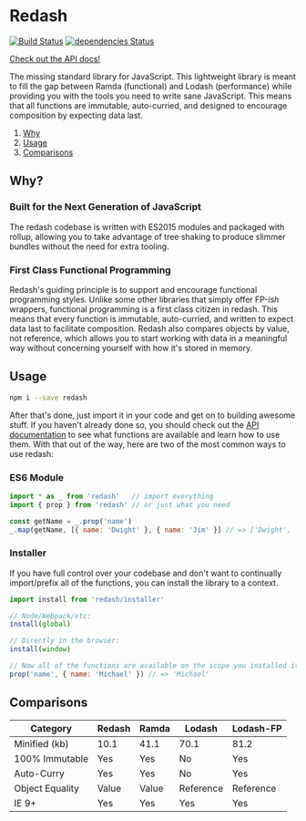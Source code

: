 # Redash
[![Build Status](https://travis-ci.org/davezuko/redash.svg?branch=master)](https://travis-ci.org/davezuko/redash)
[![dependencies Status](https://david-dm.org/davezuko/redash/status.svg)](https://david-dm.org/davezuko/redash)

[Check out the API docs!](https://redash.zuko.me)

The missing standard library for JavaScript. This lightweight library is meant to fill the gap between Ramda (functional) and Lodash (performance) while providing you with the tools you need to write sane JavaScript. This means that all functions are immutable, auto-curried, and designed to encourage composition by expecting data last.

1. [Why](#Why?)
1. [Usage](#Usage)
1. [Comparisons](#Comparisons)

## Why?

### Built for the Next Generation of JavaScript
The redash codebase is written with ES2015 modules and packaged with rollup, allowing you to take advantage of tree shaking to produce slimmer bundles without the need for extra tooling.

### First Class Functional Programming
Redash's guiding principle is to support and encourage functional programming styles. Unlike some other libraries that simply offer FP-_ish_ wrappers, functional programming is a first class citizen in redash. This means that every function is immutable, auto-curried, and written to expect data last to facilitate composition. Redash also compares objects by value, not reference, which allows you to start working with data in a meaningful way without concerning yourself with how it's stored in memory.

## Usage

```bash
npm i --save redash
```

After that's done, just import it in your code and get on to building awesome stuff. If you haven't already done so, you should check out the [API documentation](https://redash.zuko.me) to see what functions are available and learn how to use them. With that out of the way, here are two of the most common ways to use redash:

### ES6 Module
```js
import * as _ from 'redash'   // import everything
import { prop } from 'redash' // or just what you need

const getName = _.prop('name')
_.map(getName, [{ name: 'Dwight' }, { name: 'Jim' }] // => ['Dwight', 'Jim']
```

### Installer
If you have full control over your codebase and don't want to continually import/prefix all of the functions, you can install the library to a context.

```js
import install from 'redash/installer'

// Node/Webpack/etc:
install(global)

// Directly in the browser:
install(window)

// Now all of the functions are available on the scope you installed it to:
prop('name', { name: 'Michael' }) // => 'Michael'
```

## Comparisons

Category        | Redash  | Ramda | Lodash    | Lodash-FP
--------------- | ------- | ----- | --------- | ---------
Minified (kb)   | 10.1    | 41.1  | 70.1      | 81.2
100% Immutable  | Yes     | Yes   | No        | Yes
Auto-Curry      | Yes     | Yes   | No        | Yes
Object Equality | Value   | Value | Reference | Reference
IE 9+           | Yes     | Yes   | Yes       | Yes
